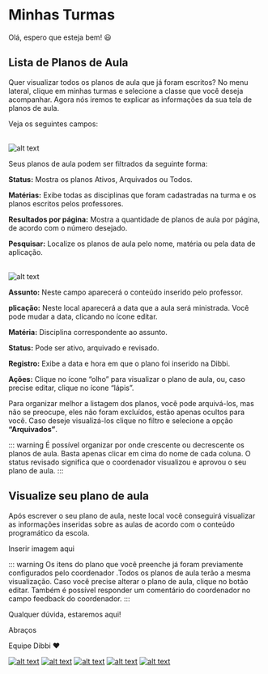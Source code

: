 # Minhas Turmas

Olá, espero que esteja bem! :smiley:

## Lista de Planos de Aula

Quer visualizar todos os planos de aula que já foram escritos? 
No menu lateral, clique em minhas turmas e selecione a classe que você deseja acompanhar.
Agora nós iremos te explicar as informações da sua tela de planos de aula.

Veja os seguintes campos:<br><br>

![alt text](https://orendevelopers.com.br/basedibbi/filtros.png)

Seus planos de aula podem ser filtrados da seguinte forma: 

**Status:** Mostra os planos Ativos, Arquivados ou Todos. 

**Matérias:** Exibe todas as disciplinas que foram cadastradas na turma e os planos escritos pelos professores.

**Resultados por página:** Mostra a quantidade de planos de aula por página, de acordo com o número desejado.

**Pesquisar:** Localize os planos de aula pelo nome, matéria ou pela data de aplicação.<br><br>

![alt text](https://orendevelopers.com.br/basedibbi/filtro2.png)

**Assunto:** Neste campo aparecerá o conteúdo inserido pelo professor. 

**plicação:** Neste local aparecerá a data que a aula será ministrada. Você pode mudar a data, clicando no ícone editar.

**Matéria:** Disciplina correspondente ao assunto.

**Status:** Pode ser ativo, arquivado e revisado.

**Registro:** Exibe a data e hora em que o plano foi inserido na Dibbi.

**Ações:** Clique no ícone “olho” para visualizar o plano de aula, ou, caso precise editar, clique no ícone “lápis”.

Para organizar melhor a listagem dos planos, você pode arquivá-los, mas não se preocupe, eles não foram excluídos, estão apenas ocultos para você. Caso deseje visualizá-los clique no filtro e selecione a opção **“Arquivados”**.

::: warning
É possível organizar por onde crescente ou decrescente os planos de aula. Basta apenas clicar em cima do nome de cada coluna.
O status revisado significa que o coordenador visualizou e aprovou o seu plano de aula.
:::

## Visualize seu plano de aula

Após escrever o seu plano de aula, neste local você conseguirá visualizar as informações inseridas sobre as aulas de acordo com o conteúdo programático da escola.

Inserir imagem aqui

::: warning
Os itens do plano que você preenche já foram previamente configurados pelo coordenador .Todos os planos de aula terão a mesma visualização.
Caso você precise alterar o plano de aula, clique no botão editar. Também é possível responder um comentário do coordenador no campo feedback do coordenador.
:::


Qualquer dúvida, estaremos aqui!

Abraços

Equipe Dibbi :heart:

[![alt text][1.1]][1] 
[![alt text][2.1]][2] 
[![alt text][3.1]][3]
[![alt text][4.1]][4]
[![alt text][5.1]][5]

[1.1]: https://orendevelopers.com.br/basedibbi/docsfacebook1.png (Siga nosso Instagram)   
[2.1]: https://orendevelopers.com.br/basedibbi/docsinsta.png (Curta nossa Fanpage) 
[3.1]: https://orendevelopers.com.br/basedibbi/websitedocs1.png (Acesse nosso site)  
[4.1]: https://orendevelopers.com.br/basedibbi/linkedindocs.png (Acompanhe nosso Linkedin)
[5.1]: https://orendevelopers.com.br/basedibbi/whatsappdocs.png (Fale pelo Whatsapp)

[1]: https://www.facebook.com/dibbi.plataforma
[2]: https://www.instagram.com/dibbi.plataforma/
[3]: https://dibbi.com.br/
[4]: https://www.linkedin.com/company/dibbi-plataforma
[5]: https://api.whatsapp.com/send?phone=5585991077098&text=Ol%C3%A1,%20estou%20vindo%20do%20site%20e%20gostaria%20de%20mais%20informa%C3%A7%C3%B5es%20sobre%20a%20Dibbi
